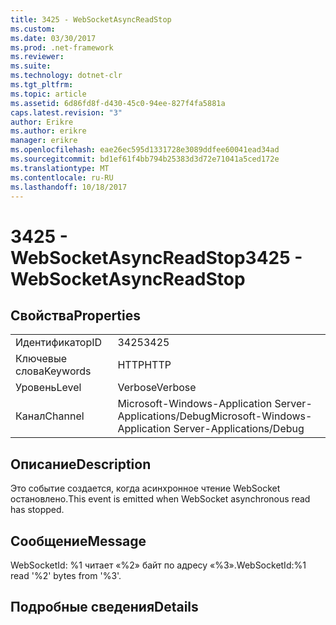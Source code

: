 ```yaml
---
title: 3425 - WebSocketAsyncReadStop
ms.custom: 
ms.date: 03/30/2017
ms.prod: .net-framework
ms.reviewer: 
ms.suite: 
ms.technology: dotnet-clr
ms.tgt_pltfrm: 
ms.topic: article
ms.assetid: 6d86fd8f-d430-45c0-94ee-827f4fa5881a
caps.latest.revision: "3"
author: Erikre
ms.author: erikre
manager: erikre
ms.openlocfilehash: eae26ec595d1331728e3089ddfee60041ead34ad
ms.sourcegitcommit: bd1ef61f4bb794b25383d3d72e71041a5ced172e
ms.translationtype: MT
ms.contentlocale: ru-RU
ms.lasthandoff: 10/18/2017
---
```

# <a name="3425---websocketasyncreadstop"></a><span data-ttu-id="074e8-102">3425 - WebSocketAsyncReadStop</span><span class="sxs-lookup"><span data-stu-id="074e8-102">3425 - WebSocketAsyncReadStop</span></span>
## <a name="properties"></a><span data-ttu-id="074e8-103">Свойства</span><span class="sxs-lookup"><span data-stu-id="074e8-103">Properties</span></span>  
  
|||  
|-|-|  
|<span data-ttu-id="074e8-104">Идентификатор</span><span class="sxs-lookup"><span data-stu-id="074e8-104">ID</span></span>|<span data-ttu-id="074e8-105">3425</span><span class="sxs-lookup"><span data-stu-id="074e8-105">3425</span></span>|  
|<span data-ttu-id="074e8-106">Ключевые слова</span><span class="sxs-lookup"><span data-stu-id="074e8-106">Keywords</span></span>|<span data-ttu-id="074e8-107">HTTP</span><span class="sxs-lookup"><span data-stu-id="074e8-107">HTTP</span></span>|  
|<span data-ttu-id="074e8-108">Уровень</span><span class="sxs-lookup"><span data-stu-id="074e8-108">Level</span></span>|<span data-ttu-id="074e8-109">Verbose</span><span class="sxs-lookup"><span data-stu-id="074e8-109">Verbose</span></span>|  
|<span data-ttu-id="074e8-110">Канал</span><span class="sxs-lookup"><span data-stu-id="074e8-110">Channel</span></span>|<span data-ttu-id="074e8-111">Microsoft-Windows-Application Server-Applications/Debug</span><span class="sxs-lookup"><span data-stu-id="074e8-111">Microsoft-Windows-Application Server-Applications/Debug</span></span>|  
  
## <a name="description"></a><span data-ttu-id="074e8-112">Описание</span><span class="sxs-lookup"><span data-stu-id="074e8-112">Description</span></span>  
 <span data-ttu-id="074e8-113">Это событие создается, когда асинхронное чтение WebSocket остановлено.</span><span class="sxs-lookup"><span data-stu-id="074e8-113">This event is emitted when WebSocket asynchronous read has stopped.</span></span>  
  
## <a name="message"></a><span data-ttu-id="074e8-114">Сообщение</span><span class="sxs-lookup"><span data-stu-id="074e8-114">Message</span></span>  
 <span data-ttu-id="074e8-115">WebSocketId: %1 читает «%2» байт по адресу «%3».</span><span class="sxs-lookup"><span data-stu-id="074e8-115">WebSocketId:%1 read '%2' bytes from '%3'.</span></span>  
  
## <a name="details"></a><span data-ttu-id="074e8-116">Подробные сведения</span><span class="sxs-lookup"><span data-stu-id="074e8-116">Details</span></span>
